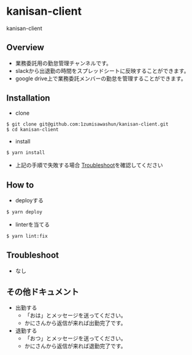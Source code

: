 # kanisan-client

kanisan-client

## Overview

- 業務委託用の勤怠管理チャンネルです。
- slackから出退勤の時間をスプレッドシートに反映することができます。
- google drive上で業務委託メンバーの勤怠を管理することができます。

## Installation

- clone

```bash
$ git clone git@github.com:1zumisawashun/kanisan-client.git
$ cd kanisan-client
```

- install

```bash
$ yarn install
```

- 上記の手順で失敗する場合 [Troubleshoot](#Troubleshoot)を確認してください

## How to

- deployする

```bash
$ yarn deploy
```

- linterを当てる

```bash
$ yarn lint:fix
```

## Troubleshoot

- なし

## その他ドキュメント

- 出勤する
    - 「おは」とメッセージを送ってください。
    - かにさんから返信が来れば出勤完了です。
- 退勤する
    - 「おつ」とメッセージを送ってください。
    - かにさんから返信が来れば退勤完了です。